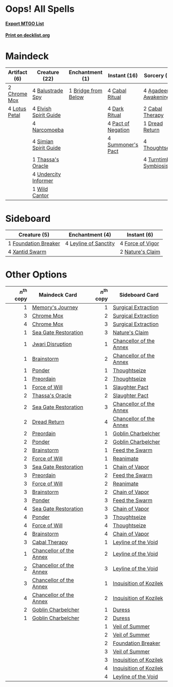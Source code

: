 # Oops! All Spells

#### [Export MTGO List](../collection/Oops!%20All%20Spells/Oops!%20All%20Spells.txt)
#### [Print on decklist.org](http://decklist.org/?deckmain=4%09Agadeem's%20Awakening%0A4%09Balustrade%20Spy%0A1%09Bridge%20from%20Below%0A4%09Cabal%20Ritual%0A2%09Cabal%20Therapy%0A2%09Chrome%20Mox%0A4%09Dark%20Ritual%0A1%09Dread%20Return%0A4%09Elvish%20Spirit%20Guide%0A4%09Lotus%20Petal%0A4%09Narcomoeba%0A4%09Pact%20of%20Negation%0A4%09Simian%20Spirit%20Guide%0A4%09Summoner's%20Pact%0A1%09Thassa's%20Oracle%0A4%09Thoughtseize%0A4%09Turntimber%20Symbiosis%0A4%09Undercity%20Informer%0A1%09Wild%20Cantor&deckside=4%09Force%20of%20Vigor%0A1%09Foundation%20Breaker%0A4%09Leyline%20of%20Sanctity%0A2%09Nature's%20Claim%0A4%09Xantid%20Swarm)
# Maindeck

|                                      Artifact (6)                                      |                                         Creature (22)                                          |                                       Enchantment (1)                                        |                                        Instant (16)                                         |                                          Sorcery (15)                                           |
|----------------------------------------------------------------------------------------|------------------------------------------------------------------------------------------------|----------------------------------------------------------------------------------------------|---------------------------------------------------------------------------------------------|-------------------------------------------------------------------------------------------------|
|2 [Chrome Mox](http://gatherer.wizards.com/Pages/Card/Details.aspx?multiverseid=413761) |4 [Balustrade Spy](http://gatherer.wizards.com/Pages/Card/Details.aspx?multiverseid=366464)     |1 [Bridge from Below](http://gatherer.wizards.com/Pages/Card/Details.aspx?multiverseid=136054)|4 [Cabal Ritual](http://gatherer.wizards.com/Pages/Card/Details.aspx?multiverseid=30564)     |4 [Agadeem's Awakening](http://gatherer.wizards.com/Pages/Card/Details.aspx?multiverseid=491723) |
|4 [Lotus Petal](http://gatherer.wizards.com/Pages/Card/Details.aspx?multiverseid=420602)|4 [Elvish Spirit Guide](http://gatherer.wizards.com/Pages/Card/Details.aspx?multiverseid=3134)  |                                                                                              |4 [Dark Ritual](http://gatherer.wizards.com/Pages/Card/Details.aspx?multiverseid=651)        |2 [Cabal Therapy](http://gatherer.wizards.com/Pages/Card/Details.aspx?multiverseid=413625)       |
|                                                                                        |4 [Narcomoeba](http://gatherer.wizards.com/Pages/Card/Details.aspx?multiverseid=136140)         |                                                                                              |4 [Pact of Negation](http://gatherer.wizards.com/Pages/Card/Details.aspx?multiverseid=442057)|1 [Dread Return](http://gatherer.wizards.com/Pages/Card/Details.aspx?multiverseid=389491)        |
|                                                                                        |4 [Simian Spirit Guide](http://gatherer.wizards.com/Pages/Card/Details.aspx?multiverseid=442137)|                                                                                              |4 [Summoner's Pact](http://gatherer.wizards.com/Pages/Card/Details.aspx?multiverseid=442178) |4 [Thoughtseize](http://gatherer.wizards.com/Pages/Card/Details.aspx?multiverseid=438676)        |
|                                                                                        |1 [Thassa's Oracle](http://gatherer.wizards.com/Pages/Card/Details.aspx?multiverseid=476324)    |                                                                                              |                                                                                             |4 [Turntimber Symbiosis](http://gatherer.wizards.com/Pages/Card/Details.aspx?multiverseid=491864)|
|                                                                                        |4 [Undercity Informer](http://gatherer.wizards.com/Pages/Card/Details.aspx?multiverseid=366271) |                                                                                              |                                                                                             |                                                                                                 |
|                                                                                        |1 [Wild Cantor](http://gatherer.wizards.com/Pages/Card/Details.aspx?multiverseid=96934)         |                                                                                              |                                                                                             |                                                                                                 |


# Sideboard

|                                         Creature (5)                                          |                                        Enchantment (4)                                         |                                        Instant (6)                                        |
|-----------------------------------------------------------------------------------------------|------------------------------------------------------------------------------------------------|-------------------------------------------------------------------------------------------|
|1 [Foundation Breaker](http://gatherer.wizards.com/Pages/Card/Details.aspx?multiverseid=522236)|4 [Leyline of Sanctity](http://gatherer.wizards.com/Pages/Card/Details.aspx?multiverseid=204993)|4 [Force of Vigor](http://gatherer.wizards.com/Pages/Card/Details.aspx?multiverseid=464113)|
|4 [Xantid Swarm](http://gatherer.wizards.com/Pages/Card/Details.aspx?multiverseid=413735)      |                                                                                                |2 [Nature's Claim](http://gatherer.wizards.com/Pages/Card/Details.aspx?multiverseid=382316)|


# Other Options

|*n*<sup>th</sup> copy|                                          Maindeck Card                                           |*n*<sup>th</sup> copy|                                          Sideboard Card                                          |
|--------------------:|--------------------------------------------------------------------------------------------------|--------------------:|--------------------------------------------------------------------------------------------------|
|                    1|[Memory's Journey](http://gatherer.wizards.com/Pages/Card/Details.aspx?multiverseid=254134)       |                    1|[Surgical Extraction](http://gatherer.wizards.com/Pages/Card/Details.aspx?multiverseid=397706)    |
|                    3|[Chrome Mox](http://gatherer.wizards.com/Pages/Card/Details.aspx?multiverseid=413761)             |                    2|[Surgical Extraction](http://gatherer.wizards.com/Pages/Card/Details.aspx?multiverseid=397706)    |
|                    4|[Chrome Mox](http://gatherer.wizards.com/Pages/Card/Details.aspx?multiverseid=413761)             |                    3|[Surgical Extraction](http://gatherer.wizards.com/Pages/Card/Details.aspx?multiverseid=397706)    |
|                    1|[Sea Gate Restoration](http://gatherer.wizards.com/Pages/Card/Details.aspx?multiverseid=491706)   |                    3|[Nature's Claim](http://gatherer.wizards.com/Pages/Card/Details.aspx?multiverseid=382316)         |
|                    1|[Jwari Disruption](http://gatherer.wizards.com/Pages/Card/Details.aspx?multiverseid=491693)       |                    1|[Chancellor of the Annex](http://gatherer.wizards.com/Pages/Card/Details.aspx?multiverseid=218083)|
|                    1|[Brainstorm](http://gatherer.wizards.com/Pages/Card/Details.aspx?multiverseid=3897)               |                    2|[Chancellor of the Annex](http://gatherer.wizards.com/Pages/Card/Details.aspx?multiverseid=218083)|
|                    1|[Ponder](http://gatherer.wizards.com/Pages/Card/Details.aspx?multiverseid=451051)                 |                    1|[Thoughtseize](http://gatherer.wizards.com/Pages/Card/Details.aspx?multiverseid=438676)           |
|                    1|[Preordain](http://gatherer.wizards.com/Pages/Card/Details.aspx?multiverseid=405347)              |                    2|[Thoughtseize](http://gatherer.wizards.com/Pages/Card/Details.aspx?multiverseid=438676)           |
|                    1|[Force of Will](http://gatherer.wizards.com/Pages/Card/Details.aspx?multiverseid=3107)            |                    1|[Slaughter Pact](http://gatherer.wizards.com/Pages/Card/Details.aspx?multiverseid=130704)         |
|                    2|[Thassa's Oracle](http://gatherer.wizards.com/Pages/Card/Details.aspx?multiverseid=476324)        |                    2|[Slaughter Pact](http://gatherer.wizards.com/Pages/Card/Details.aspx?multiverseid=130704)         |
|                    2|[Sea Gate Restoration](http://gatherer.wizards.com/Pages/Card/Details.aspx?multiverseid=491706)   |                    3|[Chancellor of the Annex](http://gatherer.wizards.com/Pages/Card/Details.aspx?multiverseid=218083)|
|                    2|[Dread Return](http://gatherer.wizards.com/Pages/Card/Details.aspx?multiverseid=389491)           |                    4|[Chancellor of the Annex](http://gatherer.wizards.com/Pages/Card/Details.aspx?multiverseid=218083)|
|                    2|[Preordain](http://gatherer.wizards.com/Pages/Card/Details.aspx?multiverseid=405347)              |                    1|[Goblin Charbelcher](http://gatherer.wizards.com/Pages/Card/Details.aspx?multiverseid=438497)     |
|                    2|[Ponder](http://gatherer.wizards.com/Pages/Card/Details.aspx?multiverseid=451051)                 |                    2|[Goblin Charbelcher](http://gatherer.wizards.com/Pages/Card/Details.aspx?multiverseid=438497)     |
|                    2|[Brainstorm](http://gatherer.wizards.com/Pages/Card/Details.aspx?multiverseid=3897)               |                    1|[Feed the Swarm](http://gatherer.wizards.com/Pages/Card/Details.aspx?multiverseid=491737)         |
|                    2|[Force of Will](http://gatherer.wizards.com/Pages/Card/Details.aspx?multiverseid=3107)            |                    1|[Reanimate](http://gatherer.wizards.com/Pages/Card/Details.aspx?multiverseid=220576)              |
|                    3|[Sea Gate Restoration](http://gatherer.wizards.com/Pages/Card/Details.aspx?multiverseid=491706)   |                    1|[Chain of Vapor](http://gatherer.wizards.com/Pages/Card/Details.aspx?multiverseid=420701)         |
|                    3|[Preordain](http://gatherer.wizards.com/Pages/Card/Details.aspx?multiverseid=405347)              |                    2|[Feed the Swarm](http://gatherer.wizards.com/Pages/Card/Details.aspx?multiverseid=491737)         |
|                    3|[Force of Will](http://gatherer.wizards.com/Pages/Card/Details.aspx?multiverseid=3107)            |                    2|[Reanimate](http://gatherer.wizards.com/Pages/Card/Details.aspx?multiverseid=220576)              |
|                    3|[Brainstorm](http://gatherer.wizards.com/Pages/Card/Details.aspx?multiverseid=3897)               |                    2|[Chain of Vapor](http://gatherer.wizards.com/Pages/Card/Details.aspx?multiverseid=420701)         |
|                    3|[Ponder](http://gatherer.wizards.com/Pages/Card/Details.aspx?multiverseid=451051)                 |                    3|[Feed the Swarm](http://gatherer.wizards.com/Pages/Card/Details.aspx?multiverseid=491737)         |
|                    4|[Sea Gate Restoration](http://gatherer.wizards.com/Pages/Card/Details.aspx?multiverseid=491706)   |                    3|[Chain of Vapor](http://gatherer.wizards.com/Pages/Card/Details.aspx?multiverseid=420701)         |
|                    4|[Ponder](http://gatherer.wizards.com/Pages/Card/Details.aspx?multiverseid=451051)                 |                    3|[Thoughtseize](http://gatherer.wizards.com/Pages/Card/Details.aspx?multiverseid=438676)           |
|                    4|[Force of Will](http://gatherer.wizards.com/Pages/Card/Details.aspx?multiverseid=3107)            |                    4|[Thoughtseize](http://gatherer.wizards.com/Pages/Card/Details.aspx?multiverseid=438676)           |
|                    4|[Brainstorm](http://gatherer.wizards.com/Pages/Card/Details.aspx?multiverseid=3897)               |                    4|[Chain of Vapor](http://gatherer.wizards.com/Pages/Card/Details.aspx?multiverseid=420701)         |
|                    3|[Cabal Therapy](http://gatherer.wizards.com/Pages/Card/Details.aspx?multiverseid=413625)          |                    1|[Leyline of the Void](http://gatherer.wizards.com/Pages/Card/Details.aspx?multiverseid=107682)    |
|                    1|[Chancellor of the Annex](http://gatherer.wizards.com/Pages/Card/Details.aspx?multiverseid=218083)|                    2|[Leyline of the Void](http://gatherer.wizards.com/Pages/Card/Details.aspx?multiverseid=107682)    |
|                    2|[Chancellor of the Annex](http://gatherer.wizards.com/Pages/Card/Details.aspx?multiverseid=218083)|                    3|[Leyline of the Void](http://gatherer.wizards.com/Pages/Card/Details.aspx?multiverseid=107682)    |
|                    3|[Chancellor of the Annex](http://gatherer.wizards.com/Pages/Card/Details.aspx?multiverseid=218083)|                    1|[Inquisition of Kozilek](http://gatherer.wizards.com/Pages/Card/Details.aspx?multiverseid=416897) |
|                    4|[Chancellor of the Annex](http://gatherer.wizards.com/Pages/Card/Details.aspx?multiverseid=218083)|                    2|[Inquisition of Kozilek](http://gatherer.wizards.com/Pages/Card/Details.aspx?multiverseid=416897) |
|                    2|[Goblin Charbelcher](http://gatherer.wizards.com/Pages/Card/Details.aspx?multiverseid=438497)     |                    1|[Duress](http://gatherer.wizards.com/Pages/Card/Details.aspx?multiverseid=14557)                  |
|                    1|[Goblin Charbelcher](http://gatherer.wizards.com/Pages/Card/Details.aspx?multiverseid=438497)     |                    2|[Duress](http://gatherer.wizards.com/Pages/Card/Details.aspx?multiverseid=14557)                  |
|                     |                                                                                                  |                    1|[Veil of Summer](http://gatherer.wizards.com/Pages/Card/Details.aspx?multiverseid=466952)         |
|                     |                                                                                                  |                    2|[Veil of Summer](http://gatherer.wizards.com/Pages/Card/Details.aspx?multiverseid=466952)         |
|                     |                                                                                                  |                    2|[Foundation Breaker](http://gatherer.wizards.com/Pages/Card/Details.aspx?multiverseid=522236)     |
|                     |                                                                                                  |                    3|[Veil of Summer](http://gatherer.wizards.com/Pages/Card/Details.aspx?multiverseid=466952)         |
|                     |                                                                                                  |                    3|[Inquisition of Kozilek](http://gatherer.wizards.com/Pages/Card/Details.aspx?multiverseid=416897) |
|                     |                                                                                                  |                    4|[Inquisition of Kozilek](http://gatherer.wizards.com/Pages/Card/Details.aspx?multiverseid=416897) |
|                     |                                                                                                  |                    4|[Leyline of the Void](http://gatherer.wizards.com/Pages/Card/Details.aspx?multiverseid=107682)    |

